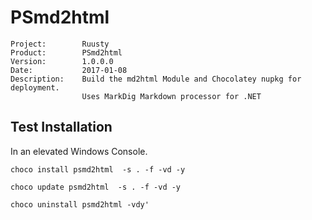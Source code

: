 # PSmd2html #

~~~plaintext
Project:        Ruusty
Product:        PSmd2html
Version:        1.0.0.0
Date:           2017-01-08
Description:    Build the md2html Module and Chocolatey nupkg for deployment.
                Uses MarkDig Markdown processor for .NET
~~~

## Test Installation ##

In an elevated Windows Console.

~~~dos
choco install psmd2html  -s . -f -vd -y
~~~

~~~dos
choco update psmd2html  -s . -f -vd -y
~~~

~~~dos
choco uninstall psmd2html -vdy'
~~~
